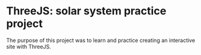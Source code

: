 # ThreeJS: solar system practice project
The purpose of this project was to learn and practice creating an interactive site with ThreeJS.
